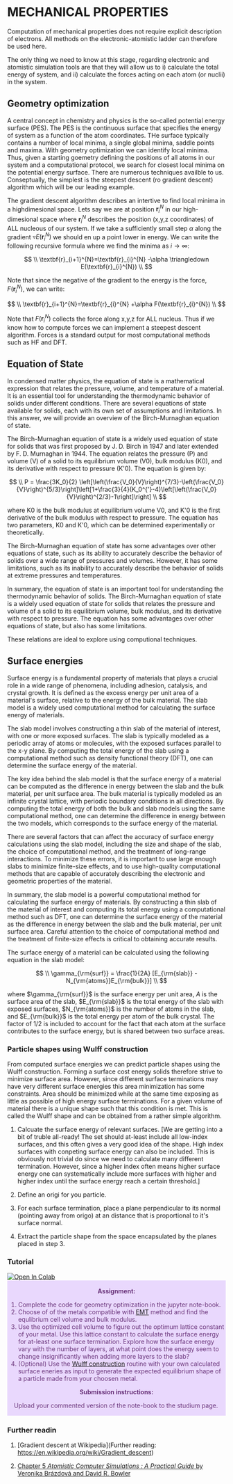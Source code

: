 # MECHANICAL PROPERTIES

Computation of mechanical properties does not require explicit description of electrons. All methods on the electronic-atomistic ladder can therefore be used here.

The only thing we need to know at this stage, regarding electronic and atomistic simulation tools are that they will allow us to i) calculate the total energy of system, and ii) calculate the forces acting on each atom (or nuclii) in the system.  

## Geometry optimization

A central concept in chemistry and physics is the so-called potential energy surface (PES). The PES is the continuous surface that specifies the energy of system as a function of the atom coordinates. THe surface typically contains a number of local minima, a single global minima, saddle points and maxima. With geometry optimization we can identify local minima. Thus, given a starting goemetry defining the positions of all atoms in our system and a computational protocol, we search for closest local minima on the potential energy surface. There are numerous techniques availble to us. Conseptually, the simplest is the steepest descent (ro gradient descent) algorithm which will be our leading example.

The gradient descent algorithm describes an intertive to find local minima in a highdimesional space. Lets say we are at position $\textbf{r}_{i}^{N}$ in our high-dimesional space where $\textbf{r}_{i}^{N}$ describes the position (x,y,z coordinates) of ALL nucleous of our system. If we take a sufficiently small step $\alpha$ along the gradient $\triangledown E(\textbf{r}_{i}^{N})$ we should en up a point lower in energy. We can write the following recursive formula where we find the minima as $i\rightarrow \infty$:

$$
\\
\textbf{r}_{i+1}^{N}=\textbf{r}_{i}^{N} -\alpha \triangledown E(\textbf{r}_{i}^{N})
\\
$$

Note that since the negative of the gradient to the energy is the force, $F(\textbf{r}_{i}^{N})$, we can write:

$$
\\
\textbf{r}_{i+1}^{N}=\textbf{r}_{i}^{N} +\alpha F(\textbf{r}_{i}^{N})
\\
$$

Note that $F(\textbf{r}_{i}^{N})$ collects the force along x,y,z for ALL nucleus. Thus if we know how to compute forces we can implement a steepest descent algorithm. Forces is a standard output for most computational methods such as HF and DFT. 

## Equation of State

In condensed matter physics, the equation of state is a mathematical expression that relates the pressure, volume, and temperature of a material. It is an essential tool for understanding the thermodynamic behavior of solids under different conditions. There are several equations of state available for solids, each with its own set of assumptions and limitations. In this answer, we will provide an overview of the Birch-Murnaghan equation of state.

The Birch-Murnaghan equation of state is a widely used equation of state for solids that was first proposed by J. D. Birch in 1947 and later extended by F. D. Murnaghan in 1944. The equation relates the pressure (P) and volume (V) of a solid to its equilibrium volume (V0), bulk modulus (K0), and its derivative with respect to pressure (K'0). The equation is given by:

$$
\\
P = \frac{3K_0}{2} \left[\left(\frac{V_0}{V}\right)^{7/3}-\left(\frac{V_0}{V}\right)^{5/3}\right]\left[1+\frac{3}{4}(K_0^{'}-4)\left[\left(\frac{V_0}{V}\right)^{2/3}-1\right]\right]
\\
$$

where K0 is the bulk modulus at equilibrium volume V0, and K'0 is the first derivative of the bulk modulus with respect to pressure. The equation has two parameters, K0 and K'0, which can be determined experimentally or theoretically.

The Birch-Murnaghan equation of state has some advantages over other equations of state, such as its ability to accurately describe the behavior of solids over a wide range of pressures and volumes. However, it has some limitations, such as its inability to accurately describe the behavior of solids at extreme pressures and temperatures.

In summary, the equation of state is an important tool for understanding the thermodynamic behavior of solids. The Birch-Murnaghan equation of state is a widely used equation of state for solids that relates the pressure and volume of a solid to its equilibrium volume, bulk modulus, and its derivative with respect to pressure. The equation has some advantages over other equations of state, but also has some limitations.

These relations are ideal to explore using computional techniques.

## Surface energies

Surface energy is a fundamental property of materials that plays a crucial role in a wide range of phenomena, including adhesion, catalysis, and crystal growth. It is defined as the excess energy per unit area of a material's surface, relative to the energy of the bulk material. The slab model is a widely used computational method for calculating the surface energy of materials.

The slab model involves constructing a thin slab of the material of interest, with one or more exposed surfaces. The slab is typically modeled as a periodic array of atoms or molecules, with the exposed surfaces parallel to the x-y plane. By computing the total energy of the slab using a computational method such as density functional theory (DFT), one can determine the surface energy of the material.

The key idea behind the slab model is that the surface energy of a material can be computed as the difference in energy between the slab and the bulk material, per unit surface area. The bulk material is typically modeled as an infinite crystal lattice, with periodic boundary conditions in all directions. By computing the total energy of both the bulk and slab models using the same computational method, one can determine the difference in energy between the two models, which corresponds to the surface energy of the material.

There are several factors that can affect the accuracy of surface energy calculations using the slab model, including the size and shape of the slab, the choice of computational method, and the treatment of long-range interactions. To minimize these errors, it is important to use large enough slabs to minimize finite-size effects, and to use high-quality computational methods that are capable of accurately describing the electronic and geometric properties of the material.

In summary, the slab model is a powerful computational method for calculating the surface energy of materials. By constructing a thin slab of the material of interest and computing its total energy using a computational method such as DFT, one can determine the surface energy of the material as the difference in energy between the slab and the bulk material, per unit surface area. Careful attention to the choice of computational method and the treatment of finite-size effects is critical to obtaining accurate results.

The surface energy of a material can be calculated using the following equation in the slab model:

$$
\\
\gamma_{\rm{surf}} = \frac{1}{2A} [E_{\rm{slab}} - N_{\rm{atoms}}E_{\rm{bulk}}]
\\
$$

where $\gamma_{\rm{surf}}$ is the surface energy per unit area, $A$ is the surface area of the slab, $E_{\rm{slab}}$ is the total energy of the slab with exposed surfaces, $N_{\rm{atoms}}$ is the number of atoms in the slab, and $E_{\rm{bulk}}$ is the total energy per atom of the bulk crystal. The factor of 1/2 is included to account for the fact that each atom at the surface contributes to the surface energy, but is shared between two surface areas.

### Particle shapes using Wulff construction

From computed surface energies we can predict particle shapes using the Wulff construction. Forming a surface cost energy solids therefore strive to minimize surface area. However, since different surface terminations may have very different surface energies this area minimization has some constraints. Area should be minimized while at the same time exposing as little as possible of high energy surface terminations. For a given volume of material there is a unique shape such that this condition is met. This is called the Wulff shape and can be obtained from a rather simple algorithm.

1. Calcuate the surface energy of relevant surfaces. 
[We are getting into a bit of truble all-ready! The set should at-least include all low-index surfaces, and this often gives a very good idea of the shape. High index surfaces with conpeting surface energy can also be included. This is obviously not trivial do since we need to calculate many different termination. However, since a higher index often means higher surface energy one can systematically include more surfaces with higher and higher index until the surface energy reach a certain threshold.]

2. Define an origi for you particle.

3. For each surface termination, place a plane perpendicular to its normal (pointing away from origo) at an distance that is proportional to it's surface normal.

4. Extract the particle shape from the space encapsulated by the planes placed in step 3.

### Tutorial

<a target="_blank" href="https://colab.research.google.com/github/jollactic/Modelling_course/blob/main/Mechanical/Tutorial.ipynb">
  <img src="https://colab.research.google.com/assets/colab-badge.svg" alt="Open In Colab"/>
</a>


<div class="warning" style='padding:0.1em; background-color:#E9D8FD; color:#69337A'>
<span>
<p style='margin-top:1em; text-align:center'>
<b>Assignment:</b></p>
<p style='margin-left:1em;'>

1. Complete the code for geometry optimization in the jupyter note-book. 
2. Choose of of the metals compatible with <a href="https://wiki.fysik.dtu.dk/ase/ase/calculators/emt.html#ase.calculators.emt.EMT">EMT</a> method and find the equlibrium cell volume and bulk modulus.
3. Use the optimized cell volume to figure out the optimum lattice constant of your metal. Use this lattice constant to calculate the surface energy for at-least one surface termination. Explore how the surface energy vary with the number of layers, at what point does the energy seem to change insignificantly when adding more layers to the slab?
4. (Optional) Use the <a href="https://wiki.fysik.dtu.dk/ase/ase/cluster/cluster.html#wulff-construction">Wulff construction</a> routine with your own calculated surface eneries as input to generate the expected equilibrium shape of a particle made from your choosen metal. 

<p style='margin-top:1em; text-align:center'>
<b>Submission instructions:</b></p>
<p style='margin-left:1em;'>

<p style='margin-left:1em;'>
Upload your commented version of the note-book to the studium page. 


</p></span>
</div>

### Further readin
1. [Gradient descent at Wikipedia](Further reading: https://en.wikipedia.org/wiki/Gradient_descent)

2. [Chapter 5 *Atomistic Computer Simulations : A Practical Guide* by Veronika Brázdová and David R. Bowler](https://ebookcentral.proquest.com/lib/uu/reader.action?docID=1161544)